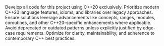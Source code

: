 Develop all code for this project using C++20 exclusively. Prioritize modern C++20 language features, idioms, and libraries over legacy approaches. Ensure solutions leverage advancements like concepts, ranges, modules, coroutines, and other C++20-specific enhancements where applicable. Avoid deprecated or outdated patterns unless explicitly justified by edge-case requirements. Optimize for clarity, maintainability, and adherence to contemporary C++ best practices.
